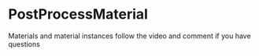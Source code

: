 # PostProcessMaterial
 Materials and material instances follow the video and comment if you have questions
